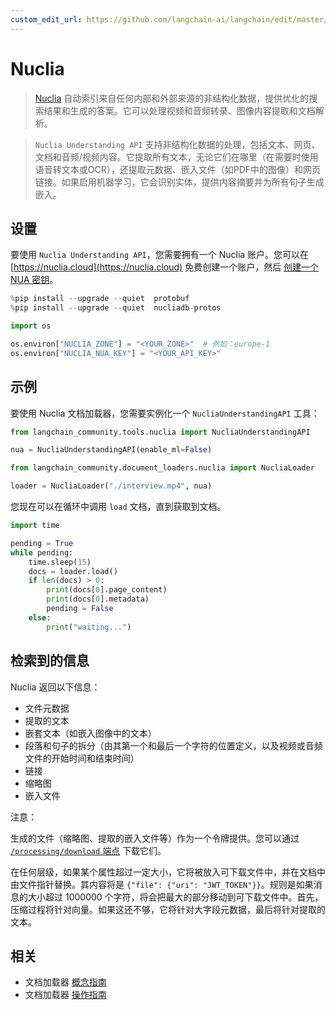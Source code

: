 ```yaml
---
custom_edit_url: https://github.com/langchain-ai/langchain/edit/master/docs/docs/integrations/document_loaders/nuclia.ipynb
---
```


# Nuclia

>[Nuclia](https://nuclia.com) 自动索引来自任何内部和外部来源的非结构化数据，提供优化的搜索结果和生成的答案。它可以处理视频和音频转录、图像内容提取和文档解析。

> `Nuclia Understanding API` 支持非结构化数据的处理，包括文本、网页、文档和音频/视频内容。它提取所有文本，无论它们在哪里（在需要时使用语音转文本或OCR），还提取元数据、嵌入文件（如PDF中的图像）和网页链接。如果启用机器学习，它会识别实体，提供内容摘要并为所有句子生成嵌入。

## 设置

要使用 `Nuclia Understanding API`，您需要拥有一个 Nuclia 账户。您可以在 [https://nuclia.cloud](https://nuclia.cloud) 免费创建一个账户，然后 [创建一个 NUA 密钥](https://docs.nuclia.dev/docs/docs/using/understanding/intro)。

```python
%pip install --upgrade --quiet  protobuf
%pip install --upgrade --quiet  nucliadb-protos
```

```python
import os

os.environ["NUCLIA_ZONE"] = "<YOUR_ZONE>"  # 例如：europe-1
os.environ["NUCLIA_NUA_KEY"] = "<YOUR_API_KEY>"
```

## 示例

要使用 Nuclia 文档加载器，您需要实例化一个 `NucliaUnderstandingAPI` 工具：

```python
from langchain_community.tools.nuclia import NucliaUnderstandingAPI

nua = NucliaUnderstandingAPI(enable_ml=False)
```

```python
from langchain_community.document_loaders.nuclia import NucliaLoader

loader = NucliaLoader("./interview.mp4", nua)
```

您现在可以在循环中调用 `load` 文档，直到获取到文档。

```python
import time

pending = True
while pending:
    time.sleep(15)
    docs = loader.load()
    if len(docs) > 0:
        print(docs[0].page_content)
        print(docs[0].metadata)
        pending = False
    else:
        print("waiting...")
```

## 检索到的信息

Nuclia 返回以下信息：

- 文件元数据
- 提取的文本
- 嵌套文本（如嵌入图像中的文本）
- 段落和句子的拆分（由其第一个和最后一个字符的位置定义，以及视频或音频文件的开始时间和结束时间）
- 链接
- 缩略图
- 嵌入文件

注意：

  生成的文件（缩略图、提取的嵌入文件等）作为一个令牌提供。您可以通过 [`/processing/download` 端点](https://docs.nuclia.dev/docs/api#operation/Download_binary_file_processing_download_get) 下载它们。

  在任何层级，如果某个属性超过一定大小，它将被放入可下载文件中，并在文档中由文件指针替换。其内容将是 `{"file": {"uri": "JWT_TOKEN"}}`。规则是如果消息的大小超过 1000000 个字符，将会把最大的部分移动到可下载文件中。首先，压缩过程将针对向量。如果这还不够，它将针对大字段元数据，最后将针对提取的文本。

## 相关

- 文档加载器 [概念指南](/docs/concepts/#document-loaders)
- 文档加载器 [操作指南](/docs/how_to/#document-loaders)